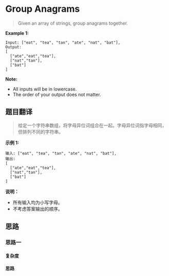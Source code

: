 # Group Anagrams #
>Given an array of strings, group anagrams together.

**Example 1:**
```
Input: ["eat", "tea", "tan", "ate", "nat", "bat"],
Output:
[
  ["ate","eat","tea"],
  ["nat","tan"],
  ["bat"]
]
```
**Note:**
- All inputs will be in lowercase.
- The order of your output does not matter.

## 题目翻译 ##
>给定一个字符串数组，将字母异位词组合在一起。字母异位词指字母相同，但排列不同的字符串。

**示例 1:**
```
输入: ["eat", "tea", "tan", "ate", "nat", "bat"],
输出:
[
  ["ate","eat","tea"],
  ["nat","tan"],
  ["bat"]
]
```
**说明：**

- 所有输入均为小写字母。
- 不考虑答案输出的顺序。

## 思路 ##
### 思路一 ###

#### 复杂度 ####

#### 思路 ####